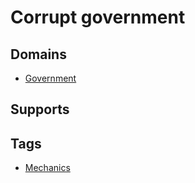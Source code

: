 # Corrupt government

## Domains

* [Government](../domains/government.md)

## Supports



## Tags

* [Mechanics](../tags/mechanics.md)
